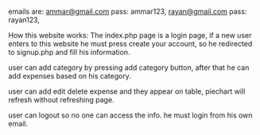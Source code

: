 
emails are:
	ammar@gmail.com   pass: ammar123,
	rayan@gmail.com    pass: rayan123,
	
	
How this website works:
The index.php page is a login page, if a new user enters to this website he must press create your account,
so he redirected to signup.php and fill his information.

user can add category by pressing add category button, after that he can add expenses based on his category.

user can add edit delete expense and they appear on table, piechart will refresh without refreshing page.


user can logout so no one can access the info. he must login from his own email.


